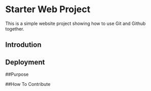 # Starter Web Project
This is a simple website project showing how to use Git and Github together.
## Introdution

## Deployment

##Purpose

##How To Contribute